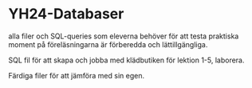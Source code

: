 # YH24-Databaser
alla filer och SQL-queries som eleverna behöver för att testa praktiska moment på föreläsningarna är förberedda och lättillgängliga.

SQL fil för att skapa och jobba med klädbutiken för lektion 1-5, laborera.

Färdiga filer för att jämföra med sin egen.
